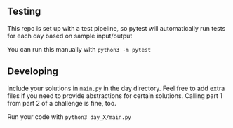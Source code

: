 ## Testing

This repo is set up with a test pipeline, so pytest will automatically run tests for each day based on sample input/output

You can run this manually with `python3 -m pytest`

## Developing

Include your solutions in `main.py` in the day directory. Feel free to add extra files if you need to provide abstractions for certain solutions. Calling part 1 from part 2 of a challenge is fine, too.

Run your code with `python3 day_X/main.py`
